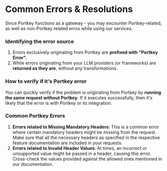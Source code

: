 # Common Errors & Resolutions

Since Portkey functions as a gateway - you may encounter Portkey-related, as well as non-Portkey related erros while using our services.

### Identifying the error source

1. Errors exclusively originating from Portkey are **prefixed with "Portkey Error".**
2. While errors originating from your LLM providers (or frameworks) are **returned as they are**, without any transformations.

### How to verify if it's Portkey error

You can quickly verify if the problem is originating from Portkey by **running the same request without Portkey**. If it executes successfully, then it's likely that the error is with Portkey or its integration.

### Common Portkey Errors

1. **Errors related to Missing Mandatory Headers**: This is a common error where certain mandatory headers might be missing from the request. Make sure that all the necessary headers as specified in the respective feature documentation are included in your requests.
2. **Errors related to Invalid Header Values**: At times, an incorrect or unsupported value might be passed in a header, causing this error. Cross-check the values provided against the allowed ones mentioned in our documentation.

